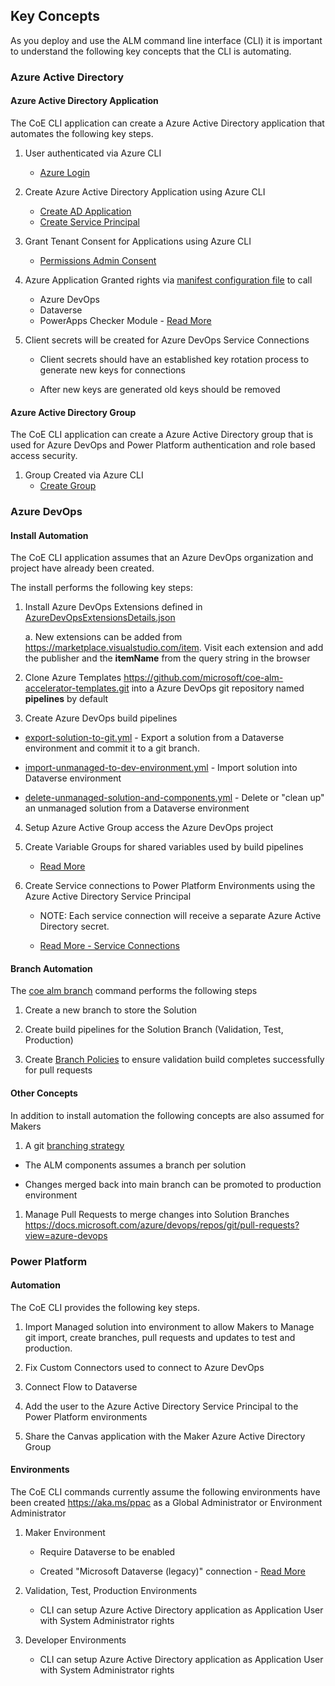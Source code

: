 ## Key Concepts

As you deploy and use the ALM command line interface (CLI) it is important to understand the following key concepts that the CLI is automating.

### Azure Active Directory

#### Azure Active Directory Application

The CoE CLI application can create a Azure Active Directory application that automates the following key steps.

1. User authenticated via Azure CLI
   - [Azure Login](https://docs.microsoft.com/cli/azure/reference-index?view=azure-cli-latest#az_login)

2. Create Azure Active Directory Application using Azure CLI
   - [Create AD Application](https://docs.microsoft.com/cli/azure/ad/app?view=azure-cli-latest#az_ad_app_create)
   - [Create Service Principal](https://docs.microsoft.com/cli/azure/ad/sp?view=azure-cli-latest#az_ad_sp_create)

3. Grant Tenant Consent for Applications using Azure CLI
   - [Permissions Admin Consent](https://docs.microsoft.com/cli/azure/ad/app/permission?view=azure-cli-latest#az_ad_app_permission_admin_consent)

4. Azure Application Granted rights via [manifest configuration file](../../config/manifest.json) to call
   - Azure DevOps
   - Dataverse
   - PowerApps Checker Module - [Read More](https://docs.microsoft.com/powershell/powerapps/get-started-powerapps-checker?view=pa-ps-latest)

5. Client secrets will be created for Azure DevOps Service Connections

   - Client secrets should have an established key rotation process to generate new keys for connections

   - After new keys are generated old keys should be removed

#### Azure Active Directory Group

The CoE CLI application can create a Azure Active Directory group that is used for Azure DevOps and Power Platform authentication and role based access security.

1. Group Created via Azure CLI
   - [Create Group](https://docs.microsoft.com/cli/azure/ad/group?view=azure-cli-latest#az_ad_group_create)

### Azure DevOps

#### Install Automation

The CoE CLI application assumes that an Azure DevOps organization and project have already been created. 

The install performs the following key steps:

1. Install Azure DevOps Extensions defined in [AzureDevOpsExtensionsDetails.json](../../config/AzureDevOpsExtensionsDetails.json)

   a. New extensions can be added from https://marketplace.visualstudio.com/item. Visit each extension and add the publisher and the **itemName** from the query string in the browser

2. Clone Azure Templates https://github.com/microsoft/coe-alm-accelerator-templates.git into a Azure DevOps git repository named **pipelines** by default

3. Create Azure DevOps build pipelines
  
- [export-solution-to-git.yml](https://github.com/microsoft/coe-alm-accelerator-templates/blob/main/Pipelines/export-solution-to-git.yml) - Export a solution from a Dataverse environment and commit it to a git branch.

- [import-unmanaged-to-dev-environment.yml](https://github.com/microsoft/coe-alm-accelerator-templates/blob/main/Pipelines/import-unmanaged-to-dev-environment.yml) - Import solution into Dataverse environment

- [delete-unmanaged-solution-and-components.yml](https://github.com/microsoft/coe-alm-accelerator-templates/blob/main/Pipelines/delete-unmanaged-solution-and-components.yml) - Delete or "clean up" an unmanaged solution from a Dataverse environment

4. Setup Azure Active Group access the Azure DevOps project

5. Create Variable Groups for shared variables used by build pipelines 

   - [Read More](https://docs.microsoft.com/azure/devops/pipelines/library/variable-groups?view=azure-devops&tabs=yaml)

6. Create Service connections to Power Platform Environments using the Azure Active Directory Service Principal

   - NOTE: Each service connection will receive a separate Azure Active Directory secret.

   - [Read More - Service Connections](https://docs.microsoft.com/azure/devops/pipelines/library/service-endpoints?view=azure-devops&tabs=yaml)

#### Branch Automation

The [coe alm branch](./maker-setup.md#create-solution-branch) command performs the following steps

1. Create a new branch to store the Solution

1. Create build pipelines for the Solution Branch (Validation, Test, Production)

1. Create [Branch Policies](https://docs.microsoft.com/azure/devops/repos/git/branch-policies-overview?view=azure-devops) to ensure validation build completes successfully for pull requests

#### Other Concepts

In addition to install automation the following concepts are also assumed for Makers

1. A git [branching strategy](./branching-and-merging.md)

  - The ALM components assumes a branch per solution

  - Changes merged back into main branch can be promoted to production environment

1. Manage Pull Requests to merge changes into Solution Branches https://docs.microsoft.com/azure/devops/repos/git/pull-requests?view=azure-devops

### Power Platform

#### Automation

The CoE CLI provides the following key steps.

1. Import Managed solution into environment to allow Makers to Manage git import, create branches, pull requests and updates to test and production.

2. Fix Custom Connectors used to connect to Azure DevOps

3. Connect Flow to Dataverse

4. Add the user to the Azure Active Directory Service Principal to the Power Platform environments

5. Share the Canvas application with the Maker Azure Active Directory Group

#### Environments

The CoE CLI commands currently assume the following environments have been created https://aka.ms/ppac as a Global Administrator or Environment Administrator

1. Maker Environment

   - Require Dataverse to be enabled

   - Created "Microsoft Dataverse (legacy)" connection - [Read More](./before-you-start.md#maker-environment-common-data-service)

2. Validation, Test, Production Environments

   - CLI can setup Azure Active Directory application as Application User with System Administrator rights

3. Developer Environments

   - CLI can setup Azure Active Directory application as Application User with System Administrator rights